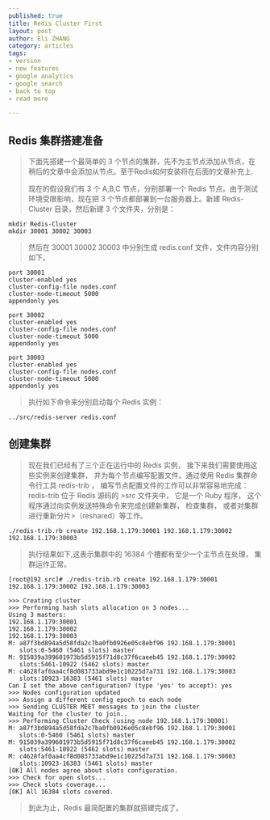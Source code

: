 ```yaml
---
published: true
title: Redis Cluster First
layout: post
author: Eli ZHANG 
category: articles
tags:
- version
- new features
- google analytics
- google search
- back to top
- read more

---
```


## Redis 集群搭建准备

> 下面先搭建一个最简单的 3 个节点的集群，先不为主节点添加从节点，在稍后的文章中会添加从节点。至于Redis如何安装将在后面的文章补充上.
> 
> 现在的假设我们有 3 个 A,B,C 节点，分别部署一个 Redis 节点。由于测试环境受限影响，现在把 3 个节点都部署到一台服务器上。新建 Redis-Cluster 目录，然后新建 3 个文件夹，分别是：

```
mkdir Redis-Cluster
mkdir 30001 30002 30003
```


>然后在 30001 30002 30003 中分别生成 redis.conf 文件，文件内容分别如下。



```
port 30001
cluster-enabled yes
cluster-config-file nodes.conf
cluster-node-timeout 5000
appendonly yes

port 30002
cluster-enabled yes
cluster-config-file nodes.conf
cluster-node-timeout 5000
appendonly yes
	
port 30003
cluster-enabled yes
cluster-config-file nodes.conf
cluster-node-timeout 5000
appendonly yes

```

> 执行如下命令来分别启动每个 Redis 实例：

```
../src/redis-server redis.conf
```

## 创建集群

>现在我们已经有了三个正在运行中的 Redis 实例， 接下来我们需要使用这些实例来创建集群， 并为每个节点编写配置文件。通过使用 Redis 集群命令行工具 redis-trib ， 编写节点配置文件的工作可以非常容易地完成： redis-trib 位于 Redis 源码的 >src 文件夹中， 它是一个 Ruby 程序， 这个程序通过向实例发送特殊命令来完成创建新集群， 检查集群， 或者对集群进行重新分片>（reshared）等工作。

```
./redis-trib.rb create 192.168.1.179:30001 192.168.1.179:30002 192.168.1.179:30003

```

>执行结果如下,这表示集群中的 16384 个槽都有至少一个主节点在处理， 集群运作正常。

```
[root@192 src]# ./redis-trib.rb create 192.168.1.179:30001 192.168.1.179:30002 192.168.1.179:30003

>>> Creating cluster
>>> Performing hash slots allocation on 3 nodes...
Using 3 masters:
192.168.1.179:30001
192.168.1.179:30002
192.168.1.179:30003
M: a87f3bd894a5d58fda2c7ba0fb0926e05c8ebf96 192.168.1.179:30001
   slots:0-5460 (5461 slots) master
M: 915039a399601973b5d5915f71d8c37f6caeeb45 192.168.1.179:30002
   slots:5461-10922 (5462 slots) master
M: c4628faf0aa4cf8d083733abd9e1c10225d7a731 192.168.1.179:30003
   slots:10923-16383 (5461 slots) master
Can I set the above configuration? (type 'yes' to accept): yes
>>> Nodes configuration updated
>>> Assign a different config epoch to each node
>>> Sending CLUSTER MEET messages to join the cluster
Waiting for the cluster to join..
>>> Performing Cluster Check (using node 192.168.1.179:30001)
M: a87f3bd894a5d58fda2c7ba0fb0926e05c8ebf96 192.168.1.179:30001
   slots:0-5460 (5461 slots) master
M: 915039a399601973b5d5915f71d8c37f6caeeb45 192.168.1.179:30002
   slots:5461-10922 (5462 slots) master
M: c4628faf0aa4cf8d083733abd9e1c10225d7a731 192.168.1.179:30003
   slots:10923-16383 (5461 slots) master
[OK] All nodes agree about slots configuration.
>>> Check for open slots...
>>> Check slots coverage...
[OK] All 16384 slots covered.
```
>到此为止，Redis 最简配置的集群就搭建完成了。







